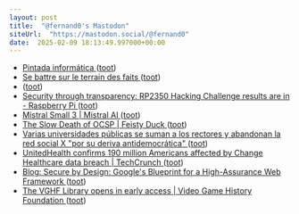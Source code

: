 ```yaml
---
layout: post
title:  "@fernand0's Mastodon"
siteUrl:  "https://mastodon.social/@fernand0"
date:  2025-02-09 18:13:49.997000+00:00
---
```

*  [Pintada informática ](https://avecesunafoto.wordpress.com/2025/02/09/pintada-informatica) ([toot](https://mastodon.social/@fernand0/113975284858524120))
*  [Se battre sur le terrain des faits ](https://www.lemonde.fr/idees/article/2025/01/20/se-battre-sur-le-terrain-des-faits_6507058_3232.htm) ([toot](https://mastodon.social/@fernand0/113975270278027208))
*  [ ](https://blog.segu-info.com.ar/2025/01/ordenan-godaddy-que-solucione-sus-malas.html) ([toot](https://mastodon.social/@fernand0/113975068863937146))
*  [Security through transparency: RP2350 Hacking Challenge results are in - Raspberry Pi ](https://www.raspberrypi.com/news/security-through-transparency-rp2350-hacking-challenge-results-are-in) ([toot](https://mastodon.social/@fernand0/113974837919954891))
*  [Mistral Small 3 \| Mistral AI ](https://mistral.ai/en/news/mistral-small-) ([toot](https://mastodon.social/@fernand0/113974543896934636))
*  [The Slow Death of OCSP \| Feisty Duck ](https://www.feistyduck.com/newsletter/issue_121_the_slow_death_of_ocs) ([toot](https://mastodon.social/@fernand0/113973999926509149))
*  [Varias universidades públicas se suman a los rectores y abandonan la red social X "por su deriva antidemocrática" ](https://www.europapress.es/sociedad/educacion-00468/noticia-varias-universidades-publicas-suman-rectores-abandonan-red-social-deriva-antidemocratica-20250124170942.htm) ([toot](https://mastodon.social/@fernand0/113973733537162937))
*  [UnitedHealth confirms 190 million Americans affected by Change Healthcare data breach \| TechCrunch ](https://techcrunch.com/2025/01/24/unitedhealth-confirms-190-million-americans-affected-by-change-healthcare-data-breach) ([toot](https://mastodon.social/@fernand0/113973393018956380))
*  [Blog: Secure by Design: Google's Blueprint for a High-Assurance Web Framework ](https://bughunters.google.com/blog/6644316274294784/secure-by-design-google-s-blueprint-for-a-high-assurance-web-framewor) ([toot](https://mastodon.social/@fernand0/113973283223006894))
*  [The VGHF Library opens in early access \| Video Game History Foundation ](https://gamehistory.org/vghf-library-launch) ([toot](https://mastodon.social/@fernand0/113972220602064622))

